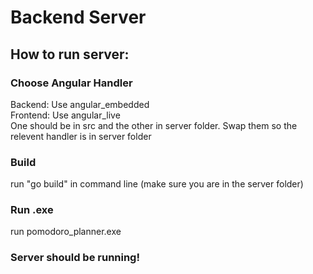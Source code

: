 # Backend Server
## How to run server:
### Choose Angular Handler 
Backend: Use angular_embedded <br>
Frontend: Use angular_live <br>
One should be in src and the other in server folder. Swap them so the relevent handler is in server folder <br>

### Build
run "go build" in command line (make sure you are in the server folder) <br>

### Run .exe
run pomodoro_planner.exe <br>

### Server should be running!


